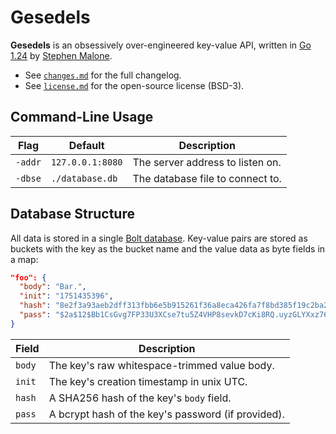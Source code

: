 # Gesedels 

**Gesedels** is an obsessively over-engineered key-value API, written in [Go 1.24][go] by [Stephen Malone][sm].

- See [`changes.md`][ch] for the full changelog.
- See [`license.md`][li] for the open-source license (BSD-3).

## Command-Line Usage

Flag    | Default          | Description 
------- | ---------------- | -----------
`-addr` | `127.0.0.1:8080` | The server address to listen on.
`-dbse` | `./database.db`  | The database file to connect to. 

## Database Structure

All data is stored in a single [Bolt database][db]. Key-value pairs are stored as buckets with the key as the bucket name and the value data as byte fields in a map:

```json
"foo": {
  "body": "Bar.",
  "init": "1751435396",
  "hash": "8e2f3a93aeb2dff313fbb6e5b915261f36a8eca426fa7f8bd385f19c2ba287ae",
  "pass": "$2a$12$Bb1CsGvg7FP33U3XCse7tu5Z4VHP8sevkD7cKi8RQ.uyzGLYXxz76"
}    
```

Field  | Description
------ | -----------
`body` | The key's raw whitespace-trimmed value body.
`init` | The key's creation timestamp in unix UTC.
`hash` | A SHA256 hash of the key's `body` field.
`pass` | A bcrypt hash of the key's password (if provided).

[ch]: https://github.com/gesedels/gesedels/blob/main/changes.md
[db]: https://github.com/etcd-io/bbolt
[li]: https://github.com/gesedels/gesedels/blob/main/license.md
[go]: https://go.dev/doc/go1.24
[sm]: https://github.com/gesedels
